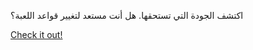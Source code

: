 اكتشف الجودة التي تستحقها. هل أنت مستعد لتغيير قواعد اللعبة؟

[Check it out!](https://www.facebook.com/share/17TW2PL6Tj/)